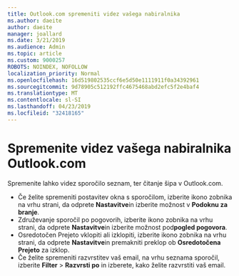 ```yaml
---
title: Outlook.com spremeniti videz vašega nabiralnika
ms.author: daeite
author: daeite
manager: joallard
ms.date: 3/21/2019
ms.audience: Admin
ms.topic: article
ms.custom: 9000257
ROBOTS: NOINDEX, NOFOLLOW
localization_priority: Normal
ms.openlocfilehash: 16d519802535ccf6e5d50e1111911f0a34392961
ms.sourcegitcommit: 9d78905c512192ffc4675468abd2efc5f2e4baf4
ms.translationtype: MT
ms.contentlocale: sl-SI
ms.lasthandoff: 04/23/2019
ms.locfileid: "32418165"
---
```

# <a name="change-the-look-of-your-outlookcom-mailbox"></a>Spremenite videz vašega nabiralnika Outlook.com

Spremenite lahko videz sporočilo seznam, ter čitanje šipa v Outlook.com.

- Če želite spremeniti postavitev okna s sporočilom, izberite ikono zobnika na vrhu strani, da odprete **Nastavitve**in izberite možnost v **Podoknu za branje**.
- Združevanje sporočil po pogovorih, izberite ikono zobnika na vrhu strani, da odprete **Nastavitve**in izberite možnost pod**pogled pogovora**.
- Osredotočen Prejeto vklopiti ali izklopiti, izberite ikono zobnika na vrhu strani, da odprete **Nastavitve**in premakniti preklop ob **Osredotočena Prejeto** za izklop.
- Če želite spremeniti razvrstitev vaš email, na vrhu seznama sporočil, izberite **Filter** > **Razvrsti po** in izberete, kako želite razvrstiti vaš email.